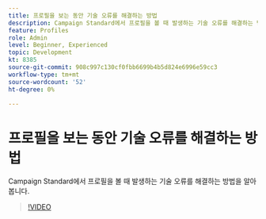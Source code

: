 ```yaml
---
title: 프로필을 보는 동안 기술 오류를 해결하는 방법
description: Campaign Standard에서 프로필을 볼 때 발생하는 기술 오류를 해결하는 방법을 알아봅니다.
feature: Profiles
role: Admin
level: Beginner, Experienced
topic: Development
kt: 8385
source-git-commit: 908c997c130cf0fbb6699b4b5d824e6996e59cc3
workflow-type: tm+mt
source-wordcount: '52'
ht-degree: 0%

---
```



# 프로필을 보는 동안 기술 오류를 해결하는 방법

Campaign Standard에서 프로필을 볼 때 발생하는 기술 오류를 해결하는 방법을 알아봅니다.

>[!VIDEO](https://video.tv.adobe.com/v/335890?quality=12)
